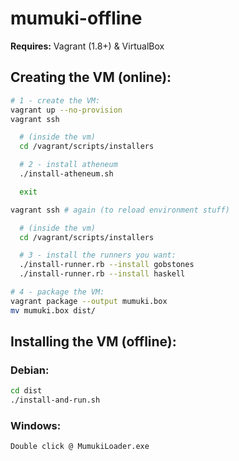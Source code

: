 # mumuki-offline


**Requires:** Vagrant (1.8+) & VirtualBox


## Creating the VM (online):

```bash
# 1 - create the VM:
vagrant up --no-provision
vagrant ssh

  # (inside the vm)
  cd /vagrant/scripts/installers

  # 2 - install atheneum
  ./install-atheneum.sh

  exit

vagrant ssh # again (to reload environment stuff)

  # (inside the vm)
  cd /vagrant/scripts/installers

  # 3 - install the runners you want:
  ./install-runner.rb --install gobstones
  ./install-runner.rb --install haskell

# 4 - package the VM:
vagrant package --output mumuki.box
mv mumuki.box dist/
```

## Installing the VM (offline):

### Debian:

```bash
cd dist
./install-and-run.sh
```

### Windows:
```bash
Double click @ MumukiLoader.exe
```
